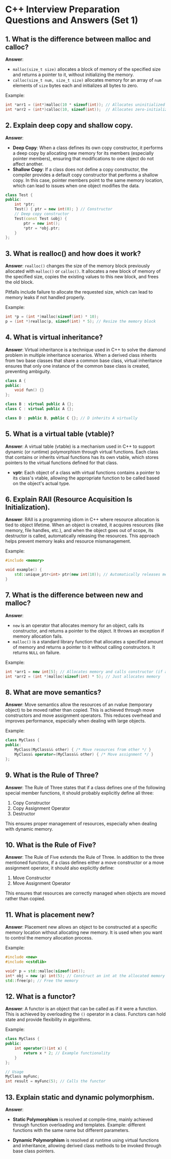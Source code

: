 
# C++ Interview Preparation Questions and Answers (Set 1)

## 1. What is the difference between malloc and calloc?

**Answer**: 
- `malloc(size_t size)` allocates a block of memory of the specified size and returns a pointer to it, without initializing the memory. 
- `calloc(size_t num, size_t size)` allocates memory for an array of `num` elements of `size` bytes each and initializes all bytes to zero. 

Example:
```cpp
int *arr1 = (int*)malloc(10 * sizeof(int)); // Allocates uninitialized memory
int *arr2 = (int*)calloc(10, sizeof(int));  // Allocates zero-initialized memory
```

## 2. Explain deep copy and shallow copy.

**Answer**: 
- **Deep Copy**: When a class defines its own copy constructor, it performs a deep copy by allocating new memory for its members (especially pointer members), ensuring that modifications to one object do not affect another.
- **Shallow Copy**: If a class does not define a copy constructor, the compiler provides a default copy constructor that performs a shallow copy. In this case, pointer members point to the same memory location, which can lead to issues when one object modifies the data.

```cpp
class Test {
public:
    int *ptr;
    Test() { ptr = new int(0); } // Constructor
    // Deep copy constructor
    Test(const Test &obj) {
        ptr = new int();
        *ptr = *obj.ptr;
    }
};
```

## 3. What is realloc() and how does it work?

**Answer**: 
`realloc()` changes the size of the memory block previously allocated with `malloc()` or `calloc()`. It allocates a new block of memory of the specified size, copies the existing values to this new block, and frees the old block.

Pitfalls include failure to allocate the requested size, which can lead to memory leaks if not handled properly.

Example:
```cpp
int *p = (int *)malloc(sizeof(int) * 10);
p = (int *)realloc(p, sizeof(int) * 5); // Resize the memory block
```

## 4. What is virtual inheritance?

**Answer**: 
Virtual inheritance is a technique used in C++ to solve the diamond problem in multiple inheritance scenarios. When a derived class inherits from two base classes that share a common base class, virtual inheritance ensures that only one instance of the common base class is created, preventing ambiguity.

```cpp
class A {
public:
    void fun() {}
};

class B : virtual public A {};
class C : virtual public A {};

class D : public B, public C {}; // D inherits A virtually
```

## 5. What is a virtual table (vtable)?

**Answer**: 
A virtual table (vtable) is a mechanism used in C++ to support dynamic (or runtime) polymorphism through virtual functions. Each class that contains or inherits virtual functions has its own vtable, which stores pointers to the virtual functions defined for that class.

- **vptr**: Each object of a class with virtual functions contains a pointer to its class's vtable, allowing the appropriate function to be called based on the object's actual type.

## 6. Explain RAII (Resource Acquisition Is Initialization).

**Answer**: 
RAII is a programming idiom in C++ where resource allocation is tied to object lifetime. When an object is created, it acquires resources (like memory, file handles, etc.), and when the object goes out of scope, its destructor is called, automatically releasing the resources. This approach helps prevent memory leaks and resource mismanagement.

Example:
```cpp
#include <memory>

void example() {
    std::unique_ptr<int> ptr(new int(10)); // Automatically releases memory when out of scope
}
```

## 7. What is the difference between new and malloc?

**Answer**: 
- `new` is an operator that allocates memory for an object, calls its constructor, and returns a pointer to the object. It throws an exception if memory allocation fails.
- `malloc()` is a standard library function that allocates a specified amount of memory and returns a pointer to it without calling constructors. It returns `NULL` on failure.

Example:
```cpp
int *arr1 = new int[5]; // Allocates memory and calls constructor (if any)
int *arr2 = (int *)malloc(sizeof(int) * 5); // Just allocates memory
```

## 8. What are move semantics?

**Answer**: 
Move semantics allow the resources of an rvalue (temporary object) to be moved rather than copied. This is achieved through move constructors and move assignment operators. This reduces overhead and improves performance, especially when dealing with large objects.

Example:
```cpp
class MyClass {
public:
    MyClass(MyClass&& other) { /* Move resources from other */ }
    MyClass& operator=(MyClass&& other) { /* Move assignment */ }
};
```

## 9. What is the Rule of Three?

**Answer**: 
The Rule of Three states that if a class defines one of the following special member functions, it should probably explicitly define all three:
1. Copy Constructor
2. Copy Assignment Operator
3. Destructor

This ensures proper management of resources, especially when dealing with dynamic memory.

## 10. What is the Rule of Five?

**Answer**: 
The Rule of Five extends the Rule of Three. In addition to the three mentioned functions, if a class defines either a move constructor or a move assignment operator, it should also explicitly define:
1. Move Constructor
2. Move Assignment Operator

This ensures that resources are correctly managed when objects are moved rather than copied.

## 11. What is placement new?

**Answer**: 
Placement new allows an object to be constructed at a specific memory location without allocating new memory. It is used when you want to control the memory allocation process.

Example:
```cpp
#include <new>
#include <cstdlib>

void* p = std::malloc(sizeof(int));
int* obj = new (p) int(5); // Construct an int at the allocated memory
std::free(p); // Free the memory
```

## 12. What is a functor?

**Answer**: 
A functor is an object that can be called as if it were a function. This is achieved by overloading the `()` operator in a class. Functors can hold state and provide flexibility in algorithms.

Example:
```cpp
class MyClass {
public:
    int operator()(int x) {
        return x * 2; // Example functionality
    }
};

// Usage
MyClass myFunc;
int result = myFunc(5); // Calls the functor
```

## 13. Explain static and dynamic polymorphism.

**Answer**: 
- **Static Polymorphism** is resolved at compile-time, mainly achieved through function overloading and templates. Example: different functions with the same name but different parameters.
  
- **Dynamic Polymorphism** is resolved at runtime using virtual functions and inheritance, allowing derived class methods to be invoked through base class pointers.



